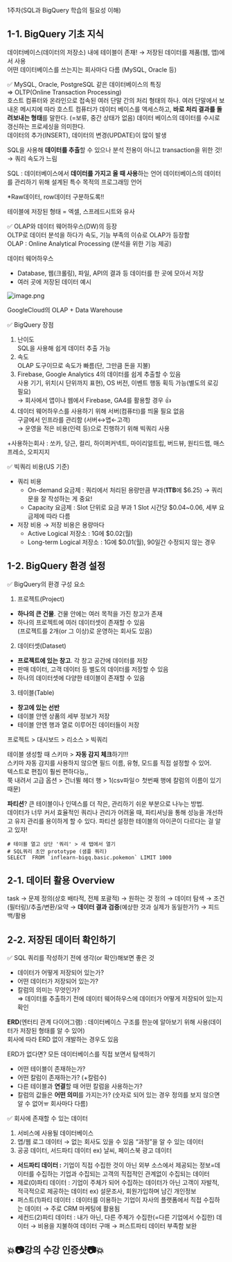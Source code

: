 1주차(SQL과 BigQuery 학습의 필요성 이해)

## 1-1. BigQuery 기초 지식
데이터베이스(데이터의 저장소) 내에 테이블이 존재!
→ 저장된 데이터를 제품(웹, 앱)에서 사용\
어떤 데이터베이스를 쓰는지는 회사마다 다름 (MySQL, Oracle 등)

✅ MySQL, Oracle, PostgreSQL 같은 데이터베이스의 특징 \
⇒ OLTP(Online Transaction Processing)\
호스트 컴퓨터와 온라인으로 접속된 여러 단말 간의 처리 형태의 하나. 
여러 단말에서 보내온 메시지에 따라 호스트 컴퓨터가 데이터 베이스를 액세스하고, **바로 처리 결과를 돌려보내는 형태**를 말한다. (=보류, 중간 상태가 없음) 데이터 베이스의 데이터를 수시로 갱신하는 프로세싱을 의미한다.\
데이터의 추가(INSERT), 데이터의 변경(UPDATE)이 많이 발생

SQL을 사용해 **데이터를 추출**할 수 있으나
분석 전용이 아니고 transaction을 위한 것! → 쿼리 속도가 느림

SQL : 데이터베이스에서 **데이터를 가지고 올 때 사용**하는 언어
데이터베이스의 데이터를 관리하기 위해 설계된 특수 목적의 프로그래밍 언어

*Raw데이터, row데이터 구분하도록!!

테이블에 저장된 형태 = 엑셀, 스프레드시트와 유사

✅ OLAP와 데이터 웨어하우스(DW)의 등장\
OLTP로 데이터 분석을 하다가 속도, 기능 부족의 이슈로 OLAP가 등장함\
OLAP : Online Analytical Processing
(분석을 위한 기능 제공)

데이터 웨어하우스
- Database, 웹(크롤링), 파일, API의 결과 등 데이터를 한 곳에 모아서 저장
- 여러 곳에 저장된 데이터 예시

![image.png](https://prod-files-secure.s3.us-west-2.amazonaws.com/5282671f-5ded-45ea-98ba-fcce7c2fb1f4/a63ee841-3b44-4eb8-87be-c499af25566c/image.png)

GoogleCloud의 OLAP + Data Warehouse


✅ BigQuery 장점

1. 난이도\
SQL을 사용해 쉽게 데이터 추출 가능
2. 속도\
OLAP 도구이므로 속도가 빠름(단, 그만큼 돈을 지불)
3. Firebase, Google Analytics 4의 데이터를 쉽게 추출할 수 있음\
사용 기기, 위치(시 단위까지 표현), OS 버전, 이벤트 행동 획득 가능(별도의 로깅 필요)\
→ 회사에서 앱이나 웹에서 Firebase, GA4를 활용할 경우 👍
4. 데이터 웨어하우스를 사용하기 위해 서버(컴퓨터)를 띄울 필요 없음\
구글에서 인프라를 관리함 (서버↔앱←고객)\
→ 운영을 적은 비용(인력 등)으로 진행하기 위해 빅쿼리 사용

+사용하는회사 : 쏘카, 당근, 컬리, 하이퍼커넥트, 마이리얼트립, 버드뷰, 원티드랩, 
매스프레소, 오피지지

✅ 빅쿼리 비용(US 기준)
- 쿼리 비용
    - On-demand 요금제 : 쿼리에서 처리된 용량만큼 부과(**1TB**에 $6.25)
    → 쿼리문을 잘 작성하는 게 중요!
    - Capacity 요금제 : Slot 단위로 요금 부과
    1 Slot 시간당 $0.04~0.06, 세부 요금제에 따라 다름
- 저장 비용 → 저장 비용은 용량마다
    - Active Logical 저장소 : 1G에 $0.02(월)
    - Long-term Logical 저장소 : 1G에 $0.01(월), 90일간 수정되지 않는 경우

## 1-2. BigQuery 환경 설정
✅ BigQuery의 환경 구성 요소

1. 프로젝트(Project)
- **하나의 큰 건물**. 건물 안에는 여러 목적을 가진 창고가 존재
- 하나의 프로젝트에 여러 데이터셋이 존재할 수 있음\
  (프로젝트를 2개(or 그 이상)로 운영하는 회사도 있음)
2. 데이터셋(Dataset)
- **프로젝트에 있는 창고**. 각 창고 공간에 데이터를 저장
- 판매 데이터, 고객 데이터 등 별도의 데이터를 저장할 수 있음
- 하나의 데이터셋에 다양한 테이블이 존재할 수 있음
3. 테이블(Table)
- **창고에 있는 선반**
- 테이블 안엔 상품의 세부 정보가 저장
- 테이블 안엔 행과 열로 이루어진 데이터들이 저장

프로젝트 > 대시보드 > 리소스 > 빅쿼리

테이블 생성할 때 스키마 > **자동 감지 체크**하기!!!\
스키마 자동 감지를 사용하지 않으면 필드 이름, 유형, 모드를 직접 설정할 수 있어.\
텍스트로 편집이 훨씬 편하다능,,\
쭉 내려서 고급 옵션 > 건너뛸 헤더 행 > 1(csv파일ㅇ 첫번째 행에 칼럼의 이름이 있기 때문)

**파티션**? 큰 테이블이나 인덱스를 더 작은, 관리하기 쉬운 부분으로 나누는 방법.\
데이터가 너무 커서 효율적인 쿼리나 관리가 어려울 때, 파티셔닝을 통해 성능을 개선하고 유지 관리를 용이하게 할 수 있다.
파티션 설정한 테이블의 아이콘이 다르다는 걸 알고 있자!

```
# 테이블 열고 상단 '쿼리' > 새 탭에서 열기
# SQL쿼리 초안 prototype (샘플 쿼리)
SELECT  FROM `inflearn-bigq.basic.pokemon` LIMIT 1000
```

## 2-1. 데이터 활용 Overview
task → 문제 정의(상호 배타적, 전체 포괄적) → 원하는 것 정의 → 데이터 탐색 → 조건(필터링)/추출/변환/요약 → **데이터 결과 검증**(예상한 것과 실제가 동일한가?) → 피드백/활용

## 2-2. 저장된 데이터 확인하기
✅ SQL 쿼리를 작성하기 전에 생각(or 확인)해보면 좋은 것
- 데이터가 어떻게 저장되어 있는가?
- 어떤 데이터가 저장되어 있는가?
- 칼럼의 의미는 무엇인가?\
⇒ 데이터를 추출하기 전에 데이터 웨어하우스에 데이터가 어떻게 저장되어 있는지 확인

**ERD**(엔터티 관계 다이어그램) : 데이터베이스 구조를 한눈에 알아보기 위해 사용(데이터가 저장된 형태를 알 수 있어)\
회사에 따라 ERD 없이 개발하는 경우도 있음

ERD가 없다면? 모든 데이터베이스를 직접 보면서 탐색하기
- 어떤 테이블이 존재하는가?
- 어떤 칼럼이 존재하는가? (+칼럼수)
- 다른 테이블과 **연결**할 때 어떤 칼럼을 사용하는가?
- 칼럼의 값들은 **어떤 의미**를 가지는가? (숫자로 되어 있는 경우 정의를 보지 않으면 알 수 없어ㅠ 회사마다 다름)

✅ 회사에 존재할 수 있는 데이터
1) 서비스에 사용될 데이터베이스
2) 앱/웹 로그 데이터 → 없는 회사도 있을 수 있음
     “과정”을 알 수 있는 데이터
3) 공공 데이터, 서드파티 데이터
     ex) 날씨, 페이스북 광고 데이터

- **서드파티 데이터
:** 기업이 직접 수집한 것이 아닌 외부 소스에서 제공되는 정보=데이터를 수집하는 기업과 수집되는 고객의 직접적인 관계없이 수집되는 데이터
- 제로(0)파티 데이터 : 기업이 주체가 되어 수집하는 데이터가 아닌 고객이 자발적, 적극적으로 제공하는 데이터
ex) 설문조사, 회원가입하며 남긴 개인정보
- 퍼스트(1)파티 데이터 : 데이터를 이용하는 기업이 자사의 플랫폼에서 직접 수집하는 데이터 → 주로 CRM 마케팅에 활용됨
- 세컨드(2)파티 데이터 : 내가 아닌, 다른 주체가 수집한(=다른 기업에서 수집한) 데이터 → 비용을 지불하여 데이터 구매 → 퍼스트파티 데이터 부족함 보완

## 💥📷강의 수강 인증샷📷💥
